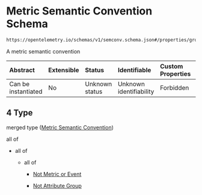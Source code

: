 # Metric Semantic Convention Schema

```txt
https://opentelemetry.io/schemas/v1/semconv.schema.json#/properties/groups/items/anyOf/4
```

A metric semantic convention

| Abstract            | Extensible | Status         | Identifiable            | Custom Properties | Additional Properties | Access Restrictions | Defined In                                                                           |
| :------------------ | :--------- | :------------- | :---------------------- | :---------------- | :-------------------- | :------------------ | :----------------------------------------------------------------------------------- |
| Can be instantiated | No         | Unknown status | Unknown identifiability | Forbidden         | Allowed               | none                | [semconv.schema.json\*](../../../schemas/semconv.schema.json "open original schema") |

## 4 Type

merged type ([Metric Semantic Convention](../groups/semconv-properties-groups-semantic-convention-anyof-metric-semantic-convention.md))

all of

* all of

  * all of

    * [Not Metric or Event](../semantic/semconv-opentelemetry-semantic-convention-schema-definitions-semantic-convention-base-allof-not-metric-or-event.md "check type definition")

    * [Not Attribute Group](../semantic/semconv-opentelemetry-semantic-convention-schema-definitions-semantic-convention-base-allof-not-attribute-group.md "check type definition")
